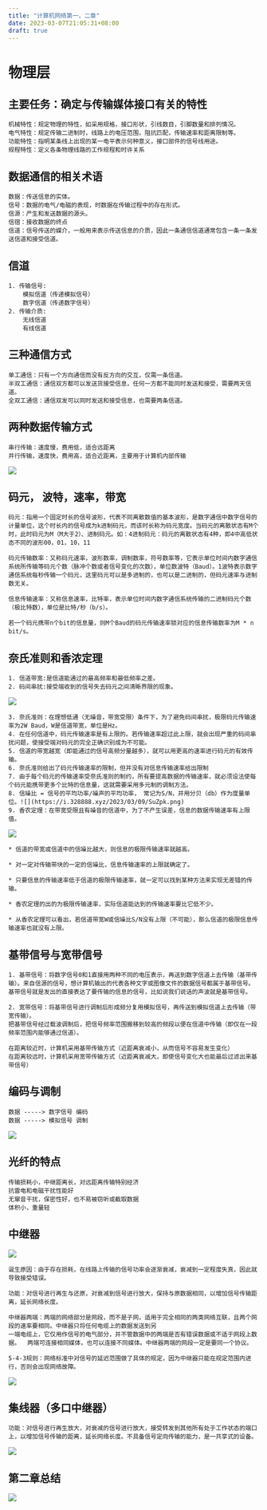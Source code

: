 ```yaml
---
title: "计算机网络第一，二章"
date: 2023-03-07T21:05:31+08:00
draft: true
---
```

# 物理层 
  
## 主要任务：确定与传输媒体接口有关的特性 

	机械特性：规定物理的特性，如采用规格，接口形状，引线数目，引脚数量和排列情况。  
	电气特性：规定传输二进制时，线路上的电压范围，阻抗匹配，传输速率和距离限制等。  
	功能特性：指明某条线上出现的某一电平表示何种意义，接口部件的信号线用途。
	规程特性：定义各条物理线路的工作规程和时许关系  

## 数据通信的相关术语  
	数据：传送信息的实体。   	
	信号：数据的电气/电磁的表现，时数据在传输过程中的存在形式。  	
	信源：产生和发送数据的源头。  
	信宿：接收数据的终点
	信道：信号传送的媒介，一般用来表示传送信息的介质，因此一条通信信道通常包含一条一条发送信道和接受信道。

## 信道 
	1. 传输信号:  
	  	模拟信道（传递模拟信号）
   	 	数字信道（传递数字信号）
	2. 传输介质:
   		无线信道
   		有线信道

## 三种通信方式

	单工通信：只有一个方向通信而没有反方向的交互，仅需一条信道。
	半双工通信：通信双方都可以发送货接受信息，任何一方都不能同时发送和接受，需要两天信道。
	全双工通信：通信双发可以同时发送和接受信息，也需要两条信道。


## 两种数据传输方式
	串行传输：速度慢，费用低，适合远距离
	并行传输，速度快，费用高，适合近距离，主要用于计算机内部传输
![](https://i.328888.xyz/2023/03/07/5WHA5.png)



## 码元， 波特，速率，带宽
	码元：指用一个固定时长的信号波形，代表不同离散数值的基本波形，是数字通信中数字信号的计量单位，这个时长内的信号成为k进制码元，而该时长称为码元宽度。当码元的离散状态有M个时，此时码元为M（M大于2）、进制码元。如：4进制码元：码元的离散状态有4种，即4中高低状态不同的波形00，01，10，11

	码元传输数率：又称码元速率，波形数率，调制数率，符号数率等，它表示单位时间内数字通信系统所传输等码元个数（脉冲个数或者信号变化的次数），单位数波特（Baud）。1波特表示数字通信系统每秒传输一个码元，这里码元可以是多进制的，也可以是二进制的，但码元速率与进制数无关。

	信息传输速率：又称信息速率，比特率，表示单位时间内数字通信系统传输的二进制码元个数（极比特数），单位是比特/秒（b/s）。

	若一个码元携带n个bit的信息量，则M个Baud的码元传输速率锁对应的信息传输数率为M * n bit/s。


## 奈氏准则和香浓定理
	1. 信道带宽:是信道能通过的最高频率和最低频率之差。 
	2. 码间串扰:接受端收到的信号失去码元之间清晰界限的现象。 
![](https://i.328888.xyz/2023/03/09/SQard.png)

	3. 奈氏准则：在理想低通（无噪音，带宽受限）条件下，为了避免码间串扰，极限码元传输速率为2W Baud，W是信道带宽，单位是Hz。
	4. 在任何信道中，码元传输速率是有上限的。若传输速率超过此上限，就会出现严重的码间串扰问题，使接受端对码元的完全正确识别成为不可能。
	5. 信道的带宽越宽（即能通过的信号高频分量越多），就可以用更高的速率进行码元的有效传输。
	6. 奈氏准则给出了码元传输速率的限制，但并没有对信息传输速率给出限制
	7. 由于每个码元的传输速率受奈氏准则的制约，所有要提高数据的传输速率，就必须设法使每个码元能携带更多个比特的信息量，这就需要采用多元制的调制方法。
	8. 信噪比 = 信号的平均功率/噪声的平均功率， 常记为S/N，并用分贝（db）作为度量单位。![](https://i.328888.xyz/2023/03/09/SuZpk.png)
	9. 香农定理：在带宽受限且有噪音的信道中，为了不产生误差，信息的数据传输速率有上限值。
![](https://i.328888.xyz/2023/03/09/Su4dv.png)

	* 信道的带宽或信道中的信噪比越大，则信息的极限传输速率就越高。

	* 对一定对传输带块的一定的信噪比，信息传输速率的上限就确定了。

	* 只要信息的传输速率低于信道的极限传输速率，就一定可以找到某种方法来实现无差错的传输。

	* 香农定理的出的为极限传输速率，实际信道能达到的传输速率要比它低不少。

	* 从香农定理可以看出，若信道带宽W或信噪比S/N没有上限（不可能），那么信道的极限信息传输速率也就没有上限。

## 基带信号与宽带信号

	1. 基带信号：将数字信号0和1直接用两种不同的电压表示，再送到数字信道上去传输（基带传输）。来自信源的信号，想计算机输出的代表各种文字或图像文件的数据信号都属于基带信号。基带信号就是发出的直接表达了要传输的信息的信号，比如说我们说话的声波就是基带信号。

	2. 宽带信号：将基带信号进行调制后形成频分复用模拟信号，再传送到模拟信道上去传输（带宽传输）。
    把基带信号经过载波调制后，把信号频率范围搬移到较高的频段以便在信道中传输（即仅在一段频率范围内能够通过信道）。

    在距离较近时，计算机采用基带传输方式（近距离衰减小，从而信号不容易发生变化）  
    在距离较远时，计算机采用宽带传输方式（近距离衰减大，即使信号变化大也能最后过滤出来基带信号）

## 编码与调制
	数据 -----> 数字信号 编码
	数据 -----> 模拟信号 调制
![](https://i.328888.xyz/2023/03/09/oimqb.png)

## 光纤的特点
	传输损耗小，中继距离长，对远距离传输特别经济
	抗雷电和电磁干扰性能好
	无窜音干扰，保密性好，也不易被窃听或截取数据
	体积小，重量轻
## 中继器
![](https://i.328888.xyz/2023/03/10/oYdkZ.png)

	诞生原因：由于存在损耗，在线路上传输的信号功率会逐渐衰减，衰减到一定程度失真，因此就导致接受错误。
	
	功能：对信号进行再生与还原，对衰减到信号进行放大，保持与原数据相同，以增加信号传输距离，延长网络长度。
	
	中继器两端：两端的网络部分是网段，而不是子网，适用于完全相同的两类网络互联，且两个网段的速率要相同。中继器只将任何电缆上的数据发送到另
	一端电缆上，它仅用作信号的电气部分，并不管数据中的两端是否有错误数据或不适于网段上数据。  两端可连接相同媒体，也可以连接不同媒体。中继器两端的网段一定是要同一个协议。  
	
	5-4-3规则：网络标准中对信号的延迟范围做了具体的规定，因为中继器只能在规定范围内进行，否则会出现网络故障。
![](https://i.328888.xyz/2023/03/10/oqT63.png)

## 集线器（多口中继器）

	功能：对信号进行再生放大，对衰减的信号进行放大，接受转发到其他所有处于工作状态的端口上，以增加信号传输的距离，延长网络长度。不具备信号定向传输的能力，是一共享式的设备。
![](https://i.328888.xyz/2023/03/10/oucoL.png)

## 第二章总结

![](https://i.328888.xyz/2023/03/10/ouSGC.png)